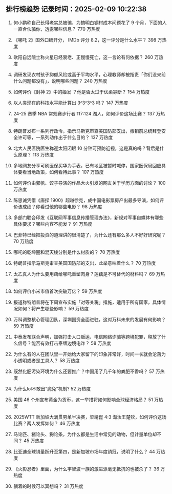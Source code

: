 
## 排行榜趋势 记录时间：2025-02-09 10:22:38
  
  1. 何小鹏称自己长得老实总被骗，为搞明白钢材成本问题花了 9 个月，下面的人一直合伙骗你，透露哪些信息？ 770 万热度
    
  2. 《哪吒 2》国外口碑开分， IMDb 评分 8.2，这一评分是什么水平？ 398 万热度
    
  3. 欧阳自远院士称火星已经衰老、正慢慢死亡，这一言论有何依据？ 260 万热度
    
  4. 调研发现农村孩子抑郁风险或高于平均水平，心理教师却被指责「你们没来前什么问题都没有」，说明哪些问题？ 240 万热度
    
  5. 如何评价《封神 2》中的姬发 ？他是否太过于优柔寡断？ 154 万热度
    
  6. 以人类现在的科技水平能计算出 3^3^3^3 吗？ 147 万热度
    
  7. 24-25 赛季 NBA 常规赛步行者 117:124 湖人，如何评价这场比赛？ 137 万热度
    
  8. 特朗普发布一系列行政令，指示马斯克审查美国防部支出，撤销前总统拜登安全许可等，一系列动作出于什么目的？ 137 万热度
    
  9. 北大人民医院医生称迎太阳闭眼 10 分钟可预防近视，这是真的吗？背后是什么原理？ 113 万热度
    
  10. 多地网友分享可刷医保买华为手表，已有地区被暂时喊停，国家医保局回应具体要看当地政策，如何看待此事？ 107 万热度
    
  11. 如何评价由郭帆、饺子导演的作品大火引发的网友关于学历方面的讨论？ 100 万热度
    
  12. 陈思诚凭借《唐探 1900》超越徐克，成中国电影票房产出最多导演，如何评价该成绩？你看过他的哪些电影？ 98 万热度
    
  13. 多部门联合印发《互联网军事信息传播管理办法》，新规对军事自媒体有哪些具体要求？哪些内容不能发？ 91 万热度
    
  14. 巴菲特已经把投资的道理讲的很清楚了，为什么还有那么多人不好好研究呢？ 70 万热度
    
  15. 哪吒的乾坤圈和混天绫分别是什么材质的？ 70 万热度
    
  16. 特朗普指示马斯克审查美国国防部的支出，此举意味着什么？ 70 万热度
    
  17. 太乙真人为什么要用藕给哪吒重塑肉身？莲藕是不可替代的材料吗？ 69 万热度
    
  18. 如何评价小米市值首次突破万亿？ 59 万热度
    
  19. 报道称特朗普将在下周宣布实施「对等关税」措施，适用于所有国家，具体情况如何？将产生哪些影响？ 59 万热度
    
  20. 万科调整核心管理团队，深圳国资全面进驻，这对万科未来的发展有何影响？ 59 万热度
    
  21. 中泰发布联合声明，加强打击人口贩运、电信网络诈骗等跨境犯罪，释放了什么信号？能否有效打击泰缅边境电诈？ 58 万热度
    
  22. 为什么有的人在团队里一开始给大家留下的印象非常好，时间一长就会沦落为小透明或者是工具人？ 58 万热度
    
  23. 既然化肥污染环境为什么还要推广？中国用了几千年的粪肥不香吗？ 57 万热度
    
  24. 为什么lol不敢出“魔免”机制? 52 万热度
    
  25. 美国 46 个州宣布黄金为货币，这一举措将如何影响全球经济格局？ 51 万热度
    
  26. 2025WTT 新加坡大满贯男单半决赛，梁靖崑 4:3 淘汰王楚钦，如何评价这场比赛？两人发挥如何？ 46 万热度
    
  27. 马论匹、猪论头、狗论条，为什么都是生活中常见的动物，但计量单位却不同？ 45 万热度
    
  28. 比亚迪全球销量跃升至第四，是新加坡市场年度销冠，说明了什么？ 44 万热度
    
  29. 《火影忍者》里面，为什么宇智波一族的激进派毫无抵抗的也被杀了？ 36 万热度
    
  30. 躺着的时候可以冥想吗？ 31 万热度
    